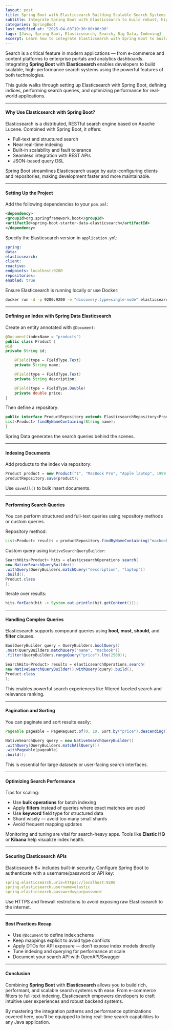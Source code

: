 ```yaml
---
layout: post
title: Spring Boot with Elasticsearch Building Scalable Search Systems
subtitle: Integrate Spring Boot with Elasticsearch to build robust, high-performance search solutions
categories: SpringBoot
last_modified_at: "2025-04-03T10:30:00+00:00"
tags: [Java, Spring Boot, Elasticsearch, Search, Big Data, Indexing]
excerpt: Learn how to integrate Elasticsearch with Spring Boot to build scalable search systems. Explore indexing strategies, query optimization, and best practices for high-performance applications.
---
```

Search is a critical feature in modern applications — from e-commerce and content platforms to enterprise portals and analytics dashboards. Integrating **Spring Boot** with **Elasticsearch** enables developers to build scalable, high-performance search systems using the powerful features of both technologies.

This guide walks through setting up Elasticsearch with Spring Boot, defining indices, performing search queries, and optimizing performance for real-world applications.

---

#### Why Use Elasticsearch with Spring Boot?

Elasticsearch is a distributed, RESTful search engine based on Apache Lucene. Combined with Spring Boot, it offers:

- Full-text and structured search
- Near real-time indexing
- Built-in scalability and fault tolerance
- Seamless integration with REST APIs
- JSON-based query DSL

Spring Boot streamlines Elasticsearch usage by auto-configuring clients and repositories, making development faster and more maintainable.

---

#### Setting Up the Project

Add the following dependencies to your `pom.xml`:

```xml
<dependency>
<groupId>org.springframework.boot</groupId>
<artifactId>spring-boot-starter-data-elasticsearch</artifactId>
</dependency>
```

Specify the Elasticsearch version in `application.yml`:

```yml
spring:
data:
elasticsearch:
client:
reactive:
endpoints: localhost:9200
repositories:
enabled: true
```

Ensure Elasticsearch is running locally or use Docker:

```bash
docker run -d -p 9200:9200 -e "discovery.type=single-node" elasticsearch:8.11.1
```

---

#### Defining an Index with Spring Data Elasticsearch

Create an entity annotated with `@Document`:

```java
@Document(indexName = "products")
public class Product {
@Id
private String id;

    @Field(type = FieldType.Text)
    private String name;

    @Field(type = FieldType.Text)
    private String description;

    @Field(type = FieldType.Double)
    private double price;
}
```

Then define a repository:

```java
public interface ProductRepository extends ElasticsearchRepository<Product, String> {
List<Product> findByNameContaining(String name);
}
```

Spring Data generates the search queries behind the scenes.

---

#### Indexing Documents

Add products to the index via repository:

```java
Product product = new Product("1", "MacBook Pro", "Apple laptop", 1999.99);
productRepository.save(product);
```

Use `saveAll()` to bulk insert documents.

---

#### Performing Search Queries

You can perform structured and full-text queries using repository methods or custom queries.

Repository method:

```java
List<Product> results = productRepository.findByNameContaining("macbook");
```

Custom query using `NativeSearchQueryBuilder`:

```java
SearchHits<Product> hits = elasticsearchOperations.search(
new NativeSearchQueryBuilder()
.withQuery(QueryBuilders.matchQuery("description", "laptop"))
.build(),
Product.class
);
```

Iterate over results:

```java
hits.forEach(hit -> System.out.println(hit.getContent()));
```

---

#### Handling Complex Queries

Elasticsearch supports compound queries using **bool**, **must**, **should**, and **filter** clauses.

```java
BoolQueryBuilder query = QueryBuilders.boolQuery()
.must(QueryBuilders.matchQuery("name", "macbook"))
.filter(QueryBuilders.rangeQuery("price").lte(2500));

SearchHits<Product> results = elasticsearchOperations.search(
new NativeSearchQueryBuilder().withQuery(query).build(),
Product.class
);
```

This enables powerful search experiences like filtered faceted search and relevance ranking.

---

#### Pagination and Sorting

You can paginate and sort results easily:

```java
Pageable pageable = PageRequest.of(0, 10, Sort.by("price").descending());

NativeSearchQuery query = new NativeSearchQueryBuilder()
.withQuery(QueryBuilders.matchAllQuery())
.withPageable(pageable)
.build();
```

This is essential for large datasets or user-facing search interfaces.

---

#### Optimizing Search Performance

Tips for scaling:

- Use **bulk operations** for batch indexing
- Apply **filters** instead of queries where exact matches are used
- Use **keyword** field type for structured data
- Shard wisely — avoid too many small shards
- Avoid frequent mapping updates

Monitoring and tuning are vital for search-heavy apps. Tools like **Elastic HQ** or **Kibana** help visualize index health.

---

#### Securing Elasticsearch APIs

Elasticsearch 8+ includes built-in security. Configure Spring Boot to authenticate with a username/password or API key:

```yml
spring.elasticsearch.uris=https://localhost:9200
spring.elasticsearch.username=elastic
spring.elasticsearch.password=yourpassword
```

Use HTTPS and firewall restrictions to avoid exposing raw Elasticsearch to the internet.

---

#### Best Practices Recap

- Use `@Document` to define index schema
- Keep mappings explicit to avoid type conflicts
- Apply DTOs for API exposure — don’t expose index models directly
- Tune indexing and querying for performance at scale
- Document your search API with OpenAPI/Swagger

---

#### Conclusion

Combining **Spring Boot** with **Elasticsearch** allows you to build rich, performant, and scalable search systems with ease. From e-commerce filters to full-text indexing, Elasticsearch empowers developers to craft intuitive user experiences and robust backend systems.

By mastering the integration patterns and performance optimizations covered here, you’ll be equipped to bring real-time search capabilities to any Java application.
